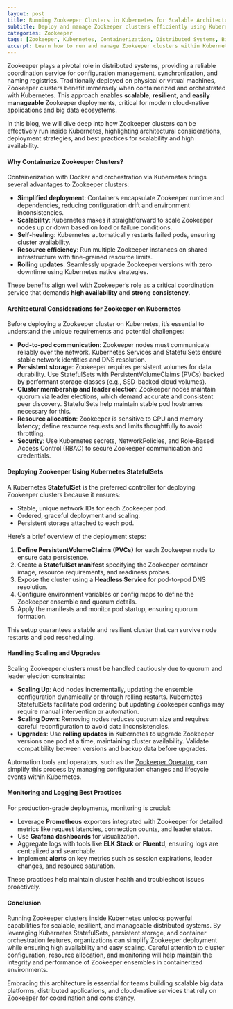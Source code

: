 ```yaml
---
layout: post  
title: Running Zookeeper Clusters in Kubernetes for Scalable Architectures  
subtitle: Deploy and manage Zookeeper clusters efficiently using Kubernetes containers for robust, scalable distributed systems  
categories: Zookeeper  
tags: [Zookeeper, Kubernetes, Containerization, Distributed Systems, Big Data, Scalability, DevOps, Cloud Native]  
excerpt: Learn how to run and manage Zookeeper clusters within Kubernetes environments, leveraging container orchestration for scalable and resilient distributed architectures.  
---
```

Zookeeper plays a pivotal role in distributed systems, providing a reliable coordination service for configuration management, synchronization, and naming registries. Traditionally deployed on physical or virtual machines, Zookeeper clusters benefit immensely when containerized and orchestrated with Kubernetes. This approach enables **scalable**, **resilient**, and **easily manageable** Zookeeper deployments, critical for modern cloud-native applications and big data ecosystems.

In this blog, we will dive deep into how Zookeeper clusters can be effectively run inside Kubernetes, highlighting architectural considerations, deployment strategies, and best practices for scalability and high availability.

#### Why Containerize Zookeeper Clusters?

Containerization with Docker and orchestration via Kubernetes brings several advantages to Zookeeper clusters:

- **Simplified deployment**: Containers encapsulate Zookeeper runtime and dependencies, reducing configuration drift and environment inconsistencies.
- **Scalability**: Kubernetes makes it straightforward to scale Zookeeper nodes up or down based on load or failure conditions.
- **Self-healing**: Kubernetes automatically restarts failed pods, ensuring cluster availability.
- **Resource efficiency**: Run multiple Zookeeper instances on shared infrastructure with fine-grained resource limits.
- **Rolling updates**: Seamlessly upgrade Zookeeper versions with zero downtime using Kubernetes native strategies.

These benefits align well with Zookeeper’s role as a critical coordination service that demands **high availability** and **strong consistency**.

#### Architectural Considerations for Zookeeper on Kubernetes

Before deploying a Zookeeper cluster on Kubernetes, it’s essential to understand the unique requirements and potential challenges:

- **Pod-to-pod communication**: Zookeeper nodes must communicate reliably over the network. Kubernetes Services and StatefulSets ensure stable network identities and DNS resolution.
- **Persistent storage**: Zookeeper requires persistent volumes for data durability. Use StatefulSets with PersistentVolumeClaims (PVCs) backed by performant storage classes (e.g., SSD-backed cloud volumes).
- **Cluster membership and leader election**: Zookeeper nodes maintain quorum via leader elections, which demand accurate and consistent peer discovery. StatefulSets help maintain stable pod hostnames necessary for this.
- **Resource allocation**: Zookeeper is sensitive to CPU and memory latency; define resource requests and limits thoughtfully to avoid throttling.
- **Security**: Use Kubernetes secrets, NetworkPolicies, and Role-Based Access Control (RBAC) to secure Zookeeper communication and credentials.

#### Deploying Zookeeper Using Kubernetes StatefulSets

A Kubernetes **StatefulSet** is the preferred controller for deploying Zookeeper clusters because it ensures:

- Stable, unique network IDs for each Zookeeper pod.
- Ordered, graceful deployment and scaling.
- Persistent storage attached to each pod.

Here’s a brief overview of the deployment steps:

1. **Define PersistentVolumeClaims (PVCs)** for each Zookeeper node to ensure data persistence.
2. Create a **StatefulSet manifest** specifying the Zookeeper container image, resource requirements, and readiness probes.
3. Expose the cluster using a **Headless Service** for pod-to-pod DNS resolution.
4. Configure environment variables or config maps to define the Zookeeper ensemble and quorum details.
5. Apply the manifests and monitor pod startup, ensuring quorum formation.

This setup guarantees a stable and resilient cluster that can survive node restarts and pod rescheduling.

#### Handling Scaling and Upgrades

Scaling Zookeeper clusters must be handled cautiously due to quorum and leader election constraints:

- **Scaling Up**: Add nodes incrementally, updating the ensemble configuration dynamically or through rolling restarts. Kubernetes StatefulSets facilitate pod ordering but updating Zookeeper configs may require manual intervention or automation.
- **Scaling Down**: Removing nodes reduces quorum size and requires careful reconfiguration to avoid data inconsistencies.
- **Upgrades**: Use **rolling updates** in Kubernetes to upgrade Zookeeper versions one pod at a time, maintaining cluster availability. Validate compatibility between versions and backup data before upgrades.

Automation tools and operators, such as the [Zookeeper Operator](https://github.com/pravega/zookeeper-operator), can simplify this process by managing configuration changes and lifecycle events within Kubernetes.

#### Monitoring and Logging Best Practices

For production-grade deployments, monitoring is crucial:

- Leverage **Prometheus** exporters integrated with Zookeeper for detailed metrics like request latencies, connection counts, and leader status.
- Use **Grafana dashboards** for visualization.
- Aggregate logs with tools like **ELK Stack** or **Fluentd**, ensuring logs are centralized and searchable.
- Implement **alerts** on key metrics such as session expirations, leader changes, and resource saturation.

These practices help maintain cluster health and troubleshoot issues proactively.

#### Conclusion

Running Zookeeper clusters inside Kubernetes unlocks powerful capabilities for scalable, resilient, and manageable distributed systems. By leveraging Kubernetes StatefulSets, persistent storage, and container orchestration features, organizations can simplify Zookeeper deployment while ensuring high availability and easy scaling. Careful attention to cluster configuration, resource allocation, and monitoring will help maintain the integrity and performance of Zookeeper ensembles in containerized environments.

Embracing this architecture is essential for teams building scalable big data platforms, distributed applications, and cloud-native services that rely on Zookeeper for coordination and consistency.
